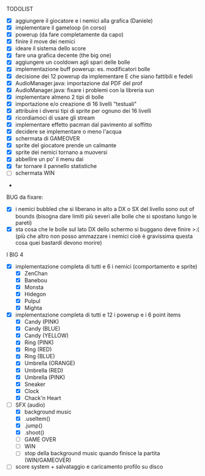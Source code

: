TODOLIST  
- [x] aggiungere il giocatore e i nemici alla grafica (Daniele)
- [x] implementare il gameloop (in corso) 
- [x] powerup (da fare completamente da capo)
- [x] finire il move dei nemici 
- [x] ideare il sistema dello score 
- [x] fare una grafica decente (the big one)
- [x] aggiungere un cooldown agli spari delle bolle
- [x] implementazione buff powerup: es. modificatori bolle
- [x] decisione dei 12 powerup da implementare E che siano fattibili e fedeli
- [x] AudioManager.java: importazione dal PDF del prof
- [x] AudioManager.java: fixare i problemi con la libreria sun
- [x] implementare almeno 2 tipi di bolle
- [x] importazione e/o creazione di 16 livelli "testuali"
- [x] attribuire i diversi tipi di sprite per ognuno dei 16 livelli
- [x] ricordiamoci di usare gli stream
- [x] implementare effetto pacman dal pavimento al soffitto
- [x] decidere se implementare o meno l'acqua
- [x] schermata di GAMEOVER
- [x] sprite del giocatore prende un calmante 
- [x] sprite dei nemici tornano a muoversi
- [x] abbellire un po' il menu dai
- [x] far tornare il pannello statistiche
- [ ] schermata WIN
- 

BUG da fixare:
- [x] i nemici bubbled che si liberano in alto a DX o SX del livello sono out of bounds (bisogna dare limiti più severi alle bolle che si spostano lungo le pareti)
- [x] sta cosa che le bolle sul lato DX dello schermo si buggano deve finire >:( (più che altro non posso ammazzare i nemici cioè è gravissima questa cosa quei bastardi devono morire)

I BIG 4
- [x] implementazione completa di tutti e 6 i nemici (comportamento e sprite)
    - [x] ZenChan
    - [x] Banebou
    - [x] Monsta
    - [x] Hidegon
    - [x] Pulpul
    - [x] Mighta
- [x] implementazione completa di tutti e 12 i powerup e i 6 point items
    - [x] Candy (PINK)
    - [x] Candy (BLUE)
    - [x] Candy (YELLOW)
    - [x] Ring (PINK)
    - [x] Ring (RED)
    - [x] Ring (BLUE)
    - [x] Umbrella (ORANGE)
    - [x] Umbrella (RED)
    - [x] Umbrella (PINK)
    - [x] Sneaker
    - [x] Clock
    - [x] Chack'n Heart
- [ ] SFX (audio)
    - [x] background music
    - [x] .useItem()
    - [x] .jump()
    - [x] .shoot()
    - [ ] GAME OVER
    - [ ] WIN
    - [ ] stop della background music quando finisce la partita (WIN/GAMEOVER)
- [ ] score system + salvataggio e caricamento profilo su disco
